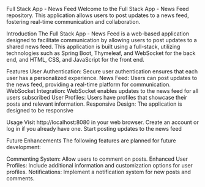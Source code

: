 Full Stack App - News Feed
Welcome to the Full Stack App - News Feed repository. This application allows users to post updates to a news feed, fostering real-time communication 
and collaboration. 

Introduction
The Full Stack App - News Feed is a web-based application designed to facilitate communication by allowing users to post updates to a shared news feed. 
This application is built using a full-stack, utilizing technologies such as Spring Boot, Thymeleaf, and WebSocket for the back end, and HTML, 
CSS, and JavaScript for the front end.

Features
User Authentication: Secure user authentication ensures that each user has a personalized experience.
News Feed: Users can post updates to the news feed, providing a real-time platform for communication.
WebSocket Integration: WebSocket enables updates to the news feed for all users subscribed
User Profiles: Users have profiles that showcase their posts and relevant information.
Responsive Design: The application is designed to be responsive

Usage
Visit http://localhost:8080 in your web browser.
Create an account or log in if you already have one.
Start posting updates to the news feed 

Future Enhancements
The following features are planned for future development:

Commenting System: Allow users to comment on posts.
Enhanced User Profiles: Include additional information and customization options for user profiles.
Notifications: Implement a notification system for new posts and comments.
